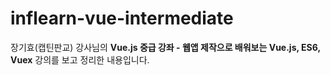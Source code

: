 # inflearn-vue-intermediate

장기효(캡틴판교) 강사님의 <b>Vue.js 중급 강좌 - 웹앱 제작으로 배워보는 Vue.js, ES6, Vuex</b> 강의를 보고 정리한 내용입니다.

